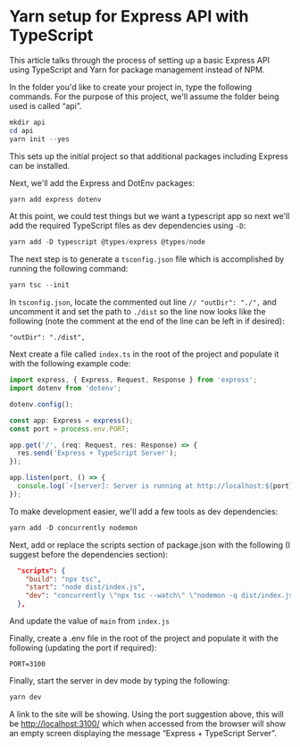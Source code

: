 # Yarn setup for Express API with TypeScript

This article talks through the process of setting up a basic Express API using TypeScript and Yarn for package management instead of NPM.

In the folder you'd like to create your project in, type the following commands. For the purpose of this project, we'll assume the folder being used is called “api”.

```powershell
mkdir api
cd api
yarn init --yes
```

This sets up the initial project so that additional packages including Express can be installed.

Next, we'll add the Express and DotEnv packages:

```powershell
yarn add express dotenv
```

At this point, we could test things but we want a typescript app so next we'll add the required TypeScript files as dev dependencies using `-D`:

```powershell
yarn add -D typescript @types/express @types/node
```

The next step is to generate a `tsconfig.json` file which is accomplished by running the following command:

```powershell
yarn tsc --init
```

In `tsconfig.json`, locate the commented out line `// "outDir": "./",` and uncomment it and set the path to `./dist` so the line now looks like the following (note the comment at the end of the line can be left in if desired):

```
"outDir": "./dist",
```

Next create a file called `index.ts` in the root of the project and populate it with the following example code:

```typescript
import express, { Express, Request, Response } from 'express';
import dotenv from 'dotenv';

dotenv.config();

const app: Express = express();
const port = process.env.PORT;

app.get('/', (req: Request, res: Response) => {
  res.send('Express + TypeScript Server');
});

app.listen(port, () => {
  console.log(`⚡️[server]: Server is running at http://localhost:${port}`);
});
```

To make development easier, we'll add a few tools as dev dependencies:

```powershell
yarn add -D concurrently nodemon
```

Next, add or replace the scripts section of package.json with the following (I suggest before the dependencies section):

```json
  "scripts": {
    "build": "npx tsc",
    "start": "node dist/index.js",
    "dev": "concurrently \"npx tsc --watch\" \"nodemon -q dist/index.js\""
  },
```

And update the value of `main` from `index.js`

Finally, create a .env file in the root of the project and populate it with the following (updating the port if required):

```
PORT=3100
```

Finally, start the server in dev mode by typing the following:

```powershell
yarn dev
```

A link to the site will be showing. Using the port suggestion above, this will be [http://localhost:3100/](http://localhost:3100/) which when accessed from the browser will show an empty screen displaying the message “Express + TypeScript Server”.